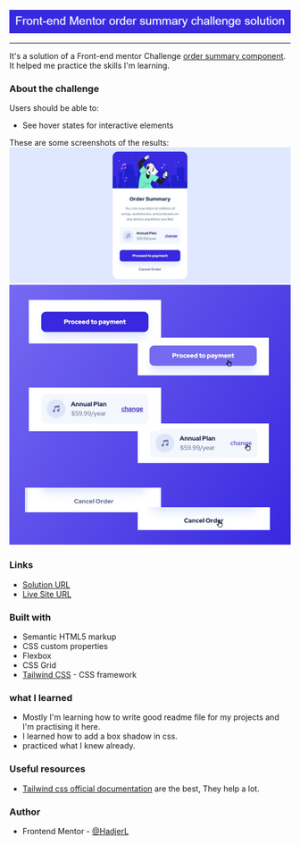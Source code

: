 ![](dist/images/Front-end_Mentor_order_summary_challenge_solution%20(1).png)
 ___
It's a solution of a Front-end mentor Challenge [order summary component](https://www.frontendmentor.io/challenges/order-summary-component-QlPmajDUj). It helped me practice the skills I'm learning.

### About the challenge

Users should be able to:

- See hover states for interactive elements

These are some screenshots of the results:
![](dist/images/Web%20capture_30-8-2022_85813_127.0.0.1.jpeg)
![](dist/images/screenshots.png)

### Links

- [Solution URL](https://github.com/HadjerL/front-end-metor-order-summary.git)
- [Live Site URL](https://stellular-frangollo-13cd9e.netlify.app/)

### Built with

- Semantic HTML5 markup
- CSS custom properties
- Flexbox
- CSS Grid
- [Tailwind CSS](https://tailwindcss.com/) - CSS framework

### what I learned
- Mostly I'm learning how to write good readme file for my projects and I'm practising it here.
- I learned how to add a box shadow in css.
- practiced what I knew already.
### Useful resources
- [Tailwind css official documentation](https://tailwindcss.com/docs/installation) are the best, They help a lot.
### Author
- Frontend Mentor - [@HadjerL](https://www.frontendmentor.io/profile/HadjerL)

